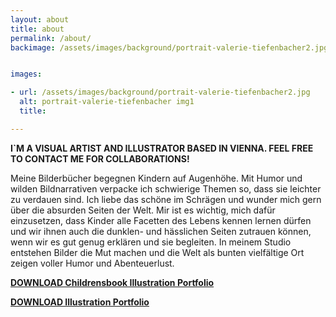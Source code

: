 ```yaml
---
layout: about
title: about
permalink: /about/
backimage: /assets/images/background/portrait-valerie-tiefenbacher2.jpg


images:

- url: /assets/images/background/portrait-valerie-tiefenbacher2.jpg
  alt: portrait-valerie-tiefenbacher img1
  title:

---
```

**I`M A VISUAL ARTIST AND ILLUSTRATOR BASED IN VIENNA. FEEL FREE TO CONTACT ME FOR COLLABORATIONS!**

Meine Bilderbücher begegnen Kindern auf Augenhöhe. Mit Humor und wilden Bildnarrativen verpacke ich schwierige Themen so, dass sie leichter zu verdauen sind. Ich liebe das schöne im Schrägen und wunder mich gern über die absurden Seiten der Welt.
Mir ist es wichtig, mich dafür einzusetzen, dass Kinder alle Facetten des Lebens kennen lernen dürfen und wir ihnen auch die dunklen- und hässlichen Seiten zutrauen können, wenn wir es gut genug erklären und sie begleiten.
In meinem Studio entstehen Bilder die Mut machen und die Welt als bunten vielfältige Ort zeigen voller Humor und Abenteuerlust.

[**DOWNLOAD Childrensbook Illustration Portfolio**](/assets/downloads/Valerie-Tiefenbacher-Childrensbook-Portfolio.pdf)


[**DOWNLOAD Illustration Portfolio**](/assets/downloads/Valerie-Tiefenbacher-Illustration-Portfolio.pdf)
